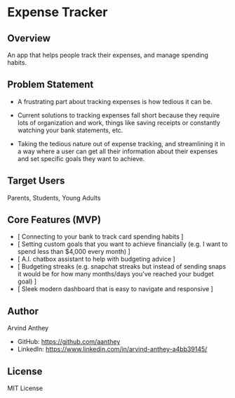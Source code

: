 # Expense Tracker

## Overview

An app that helps people track their expenses, and manage spending habits. 

## Problem Statement

- A frustrating part about tracking expenses is how tedious it can be.

- Current solutions to tracking expenses fall short because they require lots of organization and work, things like saving receipts or constantly watching your bank statements, etc.

- Taking the tedious nature out of expense tracking, and streamlining it in a way where a user can get all their information about their expenses and set specific goals they want to achieve.

## Target Users

Parents, Students, Young Adults

## Core Features (MVP)

- [ Connecting to your bank to track card spending habits ] 
- [ Setting custom goals that you want to achieve financially (e.g. I want to spend less than $4,000 every month) ] 
- [ A.I. chatbox assistant to help with budgeting advice ] 
- [ Budgeting streaks (e.g. snapchat streaks but instead of sending snaps it would be for how many months/days you've reached your budget goal) ] 
- [ Sleek modern dashboard that is easy to navigate and responsive ] 

## Author
Arvind Anthey 
- GitHub: https://github.com/aanthey
- LinkedIn: https://www.linkedin.com/in/arvind-anthey-a4bb39145/

## License
MIT License
